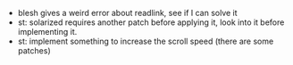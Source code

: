 * blesh gives a weird error about readlink, see if I can solve it
* st: solarized requires another patch before applying it, look into it before implementing it.
* st: implement something to increase the scroll speed (there are some patches)
